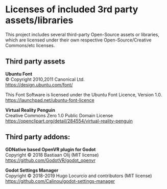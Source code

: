 # Licenses of included 3rd party assets/libraries

This project includes several third-party Open-Source assets or libraries, 
which are licensed under their own respective Open-Source/Creative Commons/etc 
licenses.

## Third party assets

**Ubuntu Font**  
© Copyright 2010,2011 Canonical Ltd.  
https://design.ubuntu.com/font/

This Font Software is licensed under the Ubuntu Font Licence, Version
1.0. https://launchpad.net/ubuntu-font-licence

**Virtual Reality Penguin**  
Creative Commons Zero 1.0 Public Domain License  
https://openclipart.org/detail/284554/virtual-reality-penguin

## Third party addons:

**GDNative based OpenVR plugin for Godot**  
Copyright © 2018 Bastiaan Olij (MIT license)  
https://github.com/GodotVR/godot_openvr

**Godot Settings Manager**  
Copyright © 2018-2019 Hugo Locurcio and contributors (MIT license)  
https://github.com/Calinou/godot-settings-manager
